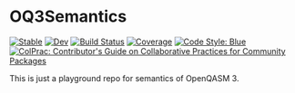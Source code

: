 # OQ3Semantics

[![Stable](https://img.shields.io/badge/docs-stable-blue.svg)](https://jlapeyre.github.io/OQ3Semantics.jl/stable/)
[![Dev](https://img.shields.io/badge/docs-dev-blue.svg)](https://jlapeyre.github.io/OQ3Semantics.jl/dev/)
[![Build Status](https://github.com/jlapeyre/OQ3Semantics.jl/actions/workflows/CI.yml/badge.svg?branch=main)](https://github.com/jlapeyre/OQ3Semantics.jl/actions/workflows/CI.yml?query=branch%3Amain)
[![Coverage](https://codecov.io/gh/jlapeyre/OQ3Semantics.jl/branch/main/graph/badge.svg)](https://codecov.io/gh/jlapeyre/OQ3Semantics.jl)
[![Code Style: Blue](https://img.shields.io/badge/code%20style-blue-4495d1.svg)](https://github.com/invenia/BlueStyle)
[![ColPrac: Contributor's Guide on Collaborative Practices for Community Packages](https://img.shields.io/badge/ColPrac-Contributor's%20Guide-blueviolet)](https://github.com/SciML/ColPrac)


This is just a playground repo for semantics of OpenQASM 3.
